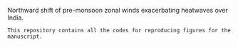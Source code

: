 Northward shift of pre-monsoon zonal winds exacerbating heatwaves over India.

    This repository contains all the codes for reproducing figures for the manuscript. 

